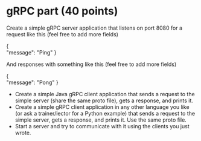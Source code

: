 # gRPC part (40 points)
Create a simple gRPC server application that listens on port 8080 for a request like this (feel free to add more fields) 

{      
      "message": "Ping" 
 }

And responses with something like this (feel free to add more fields)

 {     
       "message": "Pong" 
 }


- Create a simple Java gRPC client application that sends a request to the simple server (share the same proto file), gets a response, and prints it.
- Create a simple gRPC client application in any other language you like (or ask a trainer/lector for a Python example) that sends a request to the simple server, gets a response, and prints it. Use the same proto file.
- Start a server and try to communicate with it using the clients you just wrote.
